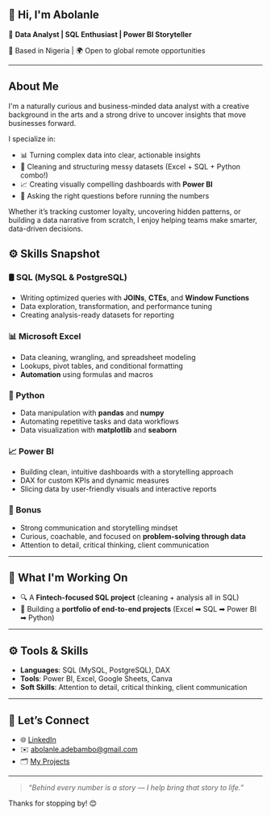 ## 👋 Hi, I'm Abolanle


🎯 **Data Analyst | SQL Enthusiast | Power BI Storyteller**  

📍 Based in Nigeria | 🌍 Open to global remote opportunities

---

## About Me

I'm a naturally curious and business-minded data analyst with a creative background in the arts and a strong drive to uncover insights that move businesses forward.

I specialize in:

- 📊 Turning complex data into clear, actionable insights  
- 🧹 Cleaning and structuring messy datasets (Excel + SQL + Python combo!)  
- 📈 Creating visually compelling dashboards with **Power BI**  
- 🧠 Asking the right questions before running the numbers  

Whether it’s tracking customer loyalty, uncovering hidden patterns, or building a data narrative from scratch, I enjoy helping teams make smarter, data-driven decisions.

## ⚙️ Skills Snapshot

### 🛢️ SQL (MySQL & PostgreSQL)
- Writing optimized queries with **JOINs**, **CTEs**, and **Window Functions**
- Data exploration, transformation, and performance tuning
- Creating analysis-ready datasets for reporting

### 📊 Microsoft Excel
- Data cleaning, wrangling, and spreadsheet modeling
- Lookups, pivot tables, and conditional formatting
- **Automation** using formulas and macros

### 🐍 Python
- Data manipulation with **pandas** and **numpy**
- Automating repetitive tasks and data workflows
- Data visualization with **matplotlib** and **seaborn**

### 📈 Power BI
- Building clean, intuitive dashboards with a storytelling approach
- DAX for custom KPIs and dynamic measures
- Slicing data by user-friendly visuals and interactive reports

### 🔁 Bonus
- Strong communication and storytelling mindset
- Curious, coachable, and focused on **problem-solving through data**
- Attention to detail, critical thinking, client communication



---

## 💼 What I'm Working On

- 🔍 A **Fintech-focused SQL project** (cleaning + analysis all in SQL)
- 🧱 Building a **portfolio of end-to-end projects** (Excel ➡ SQL ➡ Power BI ➡ Python)

---

## ⚙️ Tools & Skills

- **Languages**: SQL (MySQL, PostgreSQL), DAX  
- **Tools**: Power BI, Excel, Google Sheets, Canva  
- **Soft Skills**: Attention to detail, critical thinking, client communication

---

## 🤝 Let’s Connect

- 🌐 [LinkedIn](https://www.linkedin.com/in/abolanleruthdata/)  
- ✉️ abolanle.adebambo@gmail.com
- 🗂️ [My Projects](https://github.com/Abolanle890)

---

> _“Behind every number is a story — I help bring that story to life.”_

Thanks for stopping by! 😊

